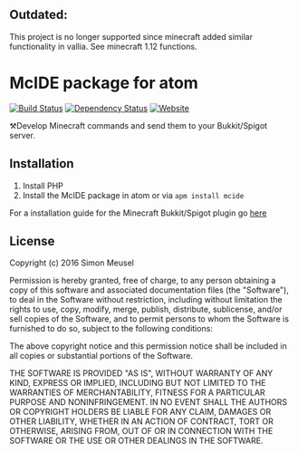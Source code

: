 ## Outdated:
This project is no longer supported since minecraft added similar functionality in vallia. See minecraft 1.12 functions.

# McIDE package for atom

[![Build Status](https://travis-ci.org/simonmeusel/mcide-for-atom.svg?branch=master)](https://travis-ci.org/simonmeusel/mcide-for-atom) [![Dependency Status](https://david-dm.org/simonmeusel/mcide-for-atom.svg)](https://david-dm.org/simonmeusel/mcide-for-atom) [![Website](https://img.shields.io/badge/website-simonmeusel.github.io-lightgrey.svg)](https://simonmeusel.github.io/mcide/)

⚒Develop Minecraft commands and send them to your Bukkit/Spigot server.

## Installation

1. Install PHP
2. Install the McIDE package in atom or via `apm install mcide`

For a installation guide for the Minecraft Bukkit/Spigot plugin go [here](https://github.com/simonmeusel/mcide-plugin)

## License

Copyright (c) 2016 Simon Meusel

Permission is hereby granted, free of charge, to any person obtaining
a copy of this software and associated documentation files (the
"Software"), to deal in the Software without restriction, including
without limitation the rights to use, copy, modify, merge, publish,
distribute, sublicense, and/or sell copies of the Software, and to
permit persons to whom the Software is furnished to do so, subject to
the following conditions:

The above copyright notice and this permission notice shall be
included in all copies or substantial portions of the Software.

THE SOFTWARE IS PROVIDED "AS IS", WITHOUT WARRANTY OF ANY KIND,
EXPRESS OR IMPLIED, INCLUDING BUT NOT LIMITED TO THE WARRANTIES OF
MERCHANTABILITY, FITNESS FOR A PARTICULAR PURPOSE AND
NONINFRINGEMENT. IN NO EVENT SHALL THE AUTHORS OR COPYRIGHT HOLDERS BE
LIABLE FOR ANY CLAIM, DAMAGES OR OTHER LIABILITY, WHETHER IN AN ACTION
OF CONTRACT, TORT OR OTHERWISE, ARISING FROM, OUT OF OR IN CONNECTION
WITH THE SOFTWARE OR THE USE OR OTHER DEALINGS IN THE SOFTWARE.
